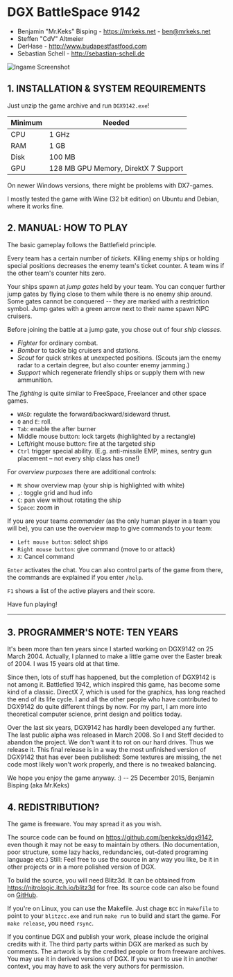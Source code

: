 DGX BattleSpace 9142
==========

* Benjamin "Mr.Keks" Bisping - <https://mrkeks.net> - <ben@mrkeks.net>
* Steffen "CdV" Altmeier
* DerHase - <http://www.budapestfastfood.com>
* Sebastian Schell - <http://sebastian-schell.de>

![Ingame Screenshot](https://mrkeks.net/pics/dgx2/Screen31.jpg)

## 1. INSTALLATION & SYSTEM REQUIREMENTS

Just unzip the game archive and run `DGX9142.exe`!

Minimum | Needed
------- | --------------------
CPU     |  1 GHz
RAM     |  1 GB
Disk    |  100 MB
GPU     |  128 MB GPU Memory, DirektX 7 Support

On newer Windows versions, there might be problems with DX7-games.

I mostly tested the game with Wine (32 bit edition) on Ubuntu and
Debian, where it works fine.

## 2. MANUAL: HOW TO PLAY

The basic gameplay follows the Battlefield principle.

Every team has a certain number of *tickets*. Killing enemy ships or holding special positions decreases
the enemy team's ticket counter. A team wins if the other team's counter hits zero.

Your ships spawn at *jump gates* held by your team.
You can conquer further jump gates by flying close to them while there is no enemy ship around. Some gates cannot be conquered -- they are marked with a restriction symbol.
Jump gates with a green arrow next to their name spawn NPC cruisers.

Before joining the battle at a jump gate, you chose out of four *ship classes*.

* *Fighter* for ordinary combat.
* *Bomber* to tackle big cruisers and stations.
* *Scout* for quick strikes at unexpected positions. (Scouts jam the enemy radar to a certain degree, but also counter enemy jamming.)
* *Support* which regenerate friendly ships or supply them with new ammunition.

The *fighting* is quite similar to FreeSpace, Freelancer and other space games.

* `WASD`: regulate the forward/backward/sideward thrust.
* `Q` and `E`: roll.
* `Tab`: enable the after burner
* Middle mouse button: lock targets (highlighted by a rectangle)
* Left/right mouse button: fire at the targeted ship
* `Ctrl` trigger special ability. (E.g. anti-missile EMP, mines, sentry gun placement – not every ship class has one!)

For *overview purposes* there are additional controls:

* `M`: show overview map (your ship is highlighted with white)
* `,`: toggle grid and hud info
* `C`: pan view without rotating the ship
* `Space`: zoom in

If you are your teams *commander* (as the only human player in a team you will be), you can use the overview map to give commands to your team:

* `Left mouse button`: select ships
* `Right mouse button`: give command (move to or attack)
* `X`: Cancel command

`Enter` activates the chat. You can also control parts of the game from there, the commands are explained if you enter `/help`.

`F1` shows a list of the active players and their score.

Have fun playing!

----------------------------------------------------------------

## 3. PROGRAMMER'S NOTE: TEN YEARS

It's been more than ten years since I started working on DGX9142 on
25 March 2004. Actually, I planned to make a little game over the
Easter break of 2004. I was 15 years old at that time.

Since then, lots of stuff has happened, but the completion of DGX9142 is
not among it. Battlefied 1942, which inspired this game, has become some
kind of a classic. DirectX 7, which is used for the graphics, has long
reached the end of its life cycle. I and all the other people who have
contributed to DGX9142 do quite different things by now. For my part,
I am more into theoretical computer science, print design and politics
today.

Over the last six years, DGX9142 has hardly been developed any further.
The last public alpha was released in March 2008. So I and Steff decided
to abandon the project. We don't want it to rot on our hard drives.
Thus we release it. This final release is in a way the most unfinished
version of DGX9142 that has ever been published: Some textures are
missing, the net code most likely won't work properly, and there is no
tweaked balancing.

We hope you enjoy the game anyway. :)
   -- 25 December 2015, Benjamin Bisping (aka Mr.Keks)

## 4. REDISTRIBUTION?

The game is freeware. You may spread it as you wish.

The source code can be found on <https://github.com/benkeks/dgx9142>, even
though it may not be easy to maintain by others. (No documentation, poor
structure, some lazy hacks, redundancies, out-dated programing language etc.)
Still: Feel free to use the source in any way you like, be it in other
projects or in a more polished version of DGX.

To build the source, you will need Blitz3d. It can be obtained from
<https://nitrologic.itch.io/blitz3d> for free. Its source code can also be found
on [GitHub](https://github.com/blitz-research/blitz3d).

If you're on Linux, you can use the Makefile. Just chage `BCC` in `Makefile` to
point to your `blitzcc.exe` and run `make run` to build and start the game.
For `make release`, you need `rsync`.

If you continue DGX and publish your work, please include the original credits
with it. The third party parts within DGX are marked as such by comments.
The artwork is by the credited people or from freeware archives. You may use
it in derived versions of DGX. If you want to use it in another context,
you may have to ask the very authors for permission.
